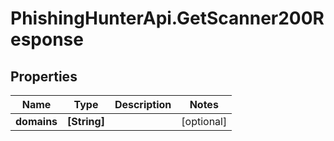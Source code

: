 # PhishingHunterApi.GetScanner200Response

## Properties

Name | Type | Description | Notes
------------ | ------------- | ------------- | -------------
**domains** | **[String]** |  | [optional] 


